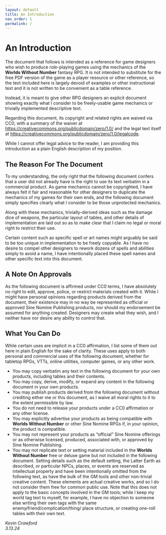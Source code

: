 ```yaml
---
layout: default
title: An Introduction
nav_order: 1
permalink: /
---
```


# An Introduction

The document that follows is intended as a reference for game designers who wish to produce role-playing games using the mechanics of the **Worlds Without Number** fantasy RPG.
It is not intended to substitute for the free PDF version of the game as a player resource or other reference, so the text included here is largely devoid of examples or other instructional text and it is not written to be convenient as a table reference.

Instead, it is meant to give other RPG designers an explicit document showing exactly what I consider to be freely-usable game mechanics or trivially implemented descriptive text.

Regarding this document, its copyright and related rights are waived via CC0, with a summary of the waiver at https://creativecommons.org/publicdomain/zero/1.0/ and the legal text itself at https://creativecommons.org/publicdomain/zero/1.0/legalcode.

While I cannot offer legal advice to the reader, I am providing this introduction as a plain English description of my position.

## The Reason For The Document

To my understanding, the only right that the following document confers that a user did not already have is the right to use its text verbatim in a commercial product.
As game mechanics cannot be copyrighted, I have always felt it fair and reasonable for other designers to duplicate the mechanics of my games for their own ends, and the following document simply specifies clearly what I consider to be those unprotected mechanics.

Along with these mechanics, trivially-derived ideas such as the damage dice of weapons, the particular layout of tables, and other details of implementation are laid out so as to make clear that I claim no legal or moral right to restrict their use.

Certain content such as specific spell or art names might arguably be said to be too unique in implementation to be freely copyable.
As I have no desire to compel other designers to rework dozens of spells and abilities simply to avoid a name, I have intentionally placed these spell names and other specific text into this document.

## A Note On Approvals

As the following document is affirmed under CC0 terms, I have absolutely no right to edit, approve, police, or restrict materials created with it.
While I might have personal opinions regarding products derived from the document, their existence may in no way be represented as official or approved Sine Nomine Publishing products, nor should my endorsement be assumed for anything created.
Designers may create what they wish, and I neither have nor desire any ability to control that.

## What You Can Do

While certain uses are implicit in a CC0 affirmation, I list some of them out here in plain English for the sake of clarity.
These uses apply to both personal and commercial uses of the following document, whether for tabletop RPGs, VTTs, online utilities, computer games, or any other work.

- You may copy verbatim any text in the following document for your own products, including tables and their contents.
- You may copy, derive, modify, or expand any content in the following document in your own products.
- You may publish products derived from the following document without crediting either me or this document, as I waive all moral rights to it to the extent permissible by law.
- You do not need to release your products under a CC0 affirmation or any other license.
- You may explicitly advertise your products as being compatible with **Worlds Without Number** or other Sine Nomine RPGs if, in your opinion, the product is compatible.
- You may not represent your products as “official” Sine Nomine offerings or as otherwise licensed, produced, associated with, or approved by Sine Nomine Publishing.
- You may not replicate text or setting material included in the **Worlds Without Number** free or deluxe game but not included in the following document. Setting details such as the default setting, the Latter Earth as described, or particular NPCs, places, or events are reserved as intellectual property and have been intentionally omitted from the following text, as have the bulk of the GM tools and other non-trivial creative content. These elements are actual creative works, and so I do not consider them free for common public use. Note that this does not apply to the basic concepts involved in the GM tools; while I keep my world tag text to myself, for example, I have no objection to someone else writing their own tags with the same enemy/friend/complication/thing/ place structure, or creating one-roll tables with their own text.

_Kevin Crawford_\
_3.13.24_
